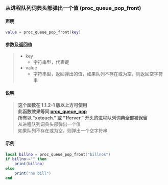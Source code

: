 ### 从进程队列词典头部弹出一个值 \(**proc\_queue\_pop\_front**\)


#### 声明
```lua
value = proc_queue_pop_front(key)
```


#### 参数及返回值
> - key
>   - 字符串型，代表键
> - value
>   - 字符串型，返回弹出的值，如果队列不存在或为空，则返回空字符串


#### 说明
> **这个函数在 1\.1\.2\-1 版以上方可使用**  
> **此函数效果等同 [proc_queue_pop](Handbook/proc/proc_queue_pop.md)**  
> **所有以 "xxtouch\." 或 "1ferver\." 开头的进程队列词典全部被保留**  
> 从进程队列词典头部弹出一个值  
> 如果队列不存在或为空，则弹出一个空字符串  


#### 示例  
```lua
local billno = proc_queue_pop_front("billnos")
if billno~="" then
    print(billno)
else
    print("no bill")
end
```

